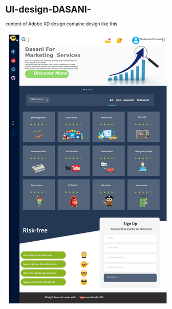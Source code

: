 # UI-design-DASANI-
content of Adobe XD design containe design like this 
<img src="Copy of Marketing ULTRA-xd (1).png">

